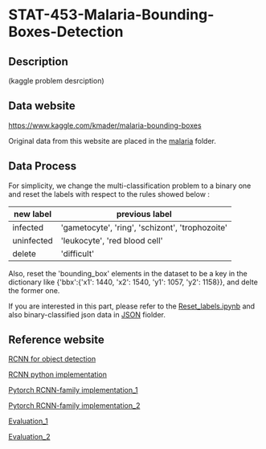 # STAT-453-Malaria-Bounding-Boxes-Detection

## Description
(kaggle problem desrciption)

## Data website
https://www.kaggle.com/kmader/malaria-bounding-boxes

Original data from this website are placed in the [malaria](https://github.com/VanessaYan/STAT-453-Malaria-Bounding-Boxes-Detection/blob/master/malaria) folder.

## Data Process
For simplicity, we change the multi-classification problem to a binary one and reset the labels with respect to the rules showed below :

|new label| previous label|
|------|------|
|infected|'gametocyte', 'ring', 'schizont', 'trophozoite'|
|uninfected|'leukocyte', 'red blood cell'|
|delete|'difficult'|

Also, reset the 'bounding_box' elements in the dataset to be a key in the dictionary like {'bbx':{'x1': 1440, 'x2': 1540, 'y1': 1057, 'y2': 1158}}, and delte the former one.

If you  are interested in this part, please refer to the [Reset_labels.ipynb](https://github.com/VanessaYan/STAT-453-Malaria-Bounding-Boxes-Detection/blob/master/JSON_Files/Reset_labels.ipynb) and also binary-classified json data in [JSON](https://github.com/VanessaYan/STAT-453-Malaria-Bounding-Boxes-Detection/blob/master/JSON) fiolder.

## Reference website
[RCNN for object detection](https://towardsdatascience.com/r-cnn-for-object-detection-a-technical-summary-9e7bfa8a557c)

[RCNN python implementation](https://towardsdatascience.com/step-by-step-r-cnn-implementation-from-scratch-in-python-e97101ccde55)

[Pytorch RCNN-family implementation_1](https://pytorch.org/tutorials/intermediate/torchvision_tutorial.html)

[Pytorch RCNN-family implementation_2](https://lilianweng.github.io/lil-log/2017/12/31/object-recognition-for-dummies-part-3.html)

[Evaluation_1](https://towardsdatascience.com/what-is-map-understanding-the-statistic-of-choice-for-comparing-object-detection-models-1ea4f67a9dbd)

[Evaluation_2](http://cocodataset.org/#detection-eval)
